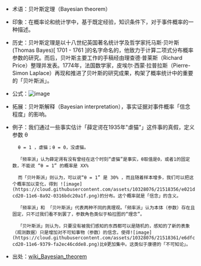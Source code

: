 + 术语：贝叶斯定理（Bayesian theorem）
+ 印象：在概率论和统计学中，基于既定经验，知识条件下，对于事件概率的一种描述。
+ 历史：贝叶斯定理是以十八世纪英国著名统计学及哲学家托马斯·贝叶斯(Thomas Bayes)[ 1701 - 1761 ]的名字命名的，他致力于计算二项式分布概率参数的研究。而后，贝叶斯主要工作的手稿经由理查德·普莱斯（Richard Price）整理并发表。1774年，法国数学家，皮埃尔·西蒙·拉普拉斯（Pierre-Simon Laplace）再现和推进了贝叶斯的研究成果，构架了概率统计中的重要的「贝叶斯派」。
+ 公式：![image](https://cloud.githubusercontent.com/assets/10328076/21518477/afe5c992-cd21-11e6-9388-a7244fe760a2.png)
+ 拓展：贝叶斯解释（Bayesian interpretation），事实证据对事件概率「信念程度」的影响。
+ 例子：我们通过一些事实估计「薛定谔在1935年"虐猫"」这件事的真假，定义参数 θ 

        θ = 1 ，虐猫；θ = 0，没虐猫。

        「频率派」认为薛定谔有没有曾经在这个时刻“虐猫”是事实，θ取值是0，或者1的固定数，不能说 “θ = 1” 的概率是 XX% 

        而「贝叶斯派」则认为，可以说“θ = 1” 是 30% ，而且随着样本增多，我们可以把这个概率加以变化，得到 ![image](https://cloud.githubusercontent.com/assets/10328076/21518356/e021d476-cd20-11e6-8a92-0316bdc20a1f.png)的分布。这个概率就是「信念」的含义。

        「频率派」和 「贝叶斯派」代表两种不同的真理观。「频率派」认为本体（参数）存在且固定，只不过我们看不到罢了，参数角色类似于柏拉图的“理念”。

        「贝叶斯派」则认为，只要没有被我们感知的东西都可以是随机的，感知的了新的表象（观测数据）只是增加对不可知事物（参数）的信念，使得![image](https://cloud.githubusercontent.com/assets/10328076/21518361/e6dfc8c2-cd20-11e6-9379-fa2ec46cdde8.png)比θ更加集中。这类似于康德的「不可知论」。

+ 出处：[wiki_Bayesian_theorem](https://en.wikipedia.org/wiki/Bayes%27_theorem)
